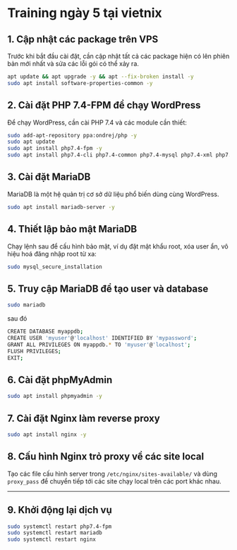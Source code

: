 # Training ngày 5 tại vietnix

## 1. Cập nhật các package trên VPS
Trước khi bắt đầu cài đặt, cần cập nhật tất cả các package hiện có lên phiên bản mới nhất và sửa các lỗi gói có thể xảy ra.
```bash
apt update && apt upgrade -y && apt --fix-broken install -y
sudo apt install software-properties-common -y
```

## 2. Cài đặt PHP 7.4-FPM để chạy WordPress
Để chạy WordPress, cần cài PHP 7.4 và các module cần thiết:
```bash
sudo add-apt-repository ppa:ondrej/php -y
sudo apt update
sudo apt install php7.4-fpm -y
sudo apt install php7.4-cli php7.4-common php7.4-mysql php7.4-xml php7.4-mbstring php7.4-curl php7.4-zip php7.4-bcmath -y
```

## 3. Cài đặt MariaDB
  MariaDB là một hệ quản trị cơ sở dữ liệu phổ biến dùng cùng WordPress.
```bash
sudo apt install mariadb-server -y
```

## 4. Thiết lập bảo mật MariaDB
  Chạy lệnh sau để cấu hình bảo mật, ví dụ đặt mật khẩu root, xóa user ẩn, vô hiệu hoá đăng nhập root từ xa:
```bash
sudo mysql_secure_installation
```

## 5. Truy cập MariaDB để tạo user và database

```bash
sudo mariadb
```
sau đó 
```bash
CREATE DATABASE myappdb;
CREATE USER 'myuser'@'localhost' IDENTIFIED BY 'mypassword';
GRANT ALL PRIVILEGES ON myappdb.* TO 'myuser'@'localhost';
FLUSH PRIVILEGES;
EXIT;
```

## 6. Cài đặt phpMyAdmin

```bash
sudo apt install phpmyadmin -y
```

## 7. Cài đặt Nginx làm reverse proxy

```bash
sudo apt install nginx -y
```

## 8. Cấu hình Nginx trỏ proxy về các site local

Tạo các file cấu hình server trong `/etc/nginx/sites-available/` và dùng `proxy_pass` để chuyển tiếp tới các site chạy local trên các port khác nhau.

---

## 9. Khởi động lại dịch vụ

```bash
sudo systemctl restart php7.4-fpm
sudo systemctl restart mariadb
sudo systemctl restart nginx
```

